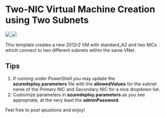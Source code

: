 # Two-NIC Virtual Machine Creation using Two Subnets
<a href="https://portal.azure.cn/#create/Microsoft.Template/uri/https%3A%2F%2Fraw.githubusercontent.com%2FHuangXiaojuan%2Fazure-quickstart-templates%2FHuangXiaojuan%2F1vm-2nics%2Fazuredeploy.json" target="_blank">
    <img src="http://azuredeploy.net/deploybutton.png"/>
</a>
<a href="http://armviz.io/#/?load=https%3A%2F%2Fraw.githubusercontent.com%2FHuangXiaojuan%2Fazure-quickstart-templates%2FHuangXiaojuan%2F1vm-2nics%2Fazuredeploy.json" target="_blank">
    <img src="http://armviz.io/visualizebutton.png"/>
</a>


This template creates a new 2012r2 VM with standard_A2 and two NICs which connect to two different subnets within the same VNet.

## Tips
1. If running under PowerShell you may update the **azuredeploy.parameters** file with the **allowedValues** for the subnet name of the Primary NIC and Secondary NIC for a nice dropdown list.
2. Customize parameters in **azuredeploy.parameters** as you see appropriate, at the very least the **adminPassword**.

Feel free to post qeustions and enjoy!
